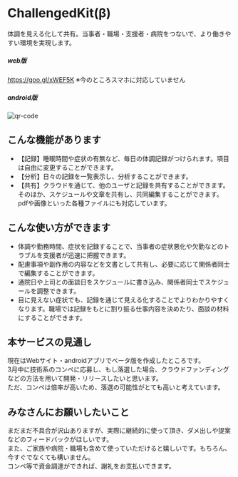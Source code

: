 # ChallengedKit(β)
体調を見える化して共有。当事者・職場・支援者・病院をつないで、より働きやすい環境を実現します。

##### web版

https://goo.gl/xWEF5K ※今のところスマホに対応していません

##### android版
![qr-code](https://user-images.githubusercontent.com/26954245/35813680-8d6625ac-0ad7-11e8-8755-f8c828126f5f.png)

## こんな機能があります
* 【記録】睡眠時間や症状の有無など、毎日の体調記録がつけられます。項目は自由に変更することができます。
* 【分析】日々の記録を一覧表示し、分析することができます。
* 【共有】クラウドを通じて、他のユーザと記録を共有することができます。そのほか、スケジュールや文章を共有し、共同編集することができます。pdfや画像といった各種ファイルにも対応しています。

## こんな使い方ができます
* 体調や勤務時間、症状を記録することで、当事者の症状悪化や欠勤などのトラブルを支援者が迅速に把握できます。
* 配慮事項や副作用の内容などを文書として共有し、必要に応じて関係者同士で編集することができます。
* 通院日や上司との面談日をスケジュールに書き込み、関係者同士でスケジュールを調整できます。
* 目に見えない症状でも、記録を通じて見える化することでよりわかりやすくなります。職場では記録をもとに割り振る仕事内容を決めたり、面談の材料にすることができます。

## 本サービスの見通し
現在はWebサイト・androidアプリでベータ版を作成したところです。  
3月中に技術系のコンペに応募し、もし落選した場合、クラウドファンディングなどの方法を用いて開発・リリースしたいと思います。  
ただ、コンペは倍率が高いため、落選の可能性がとても高いと考えています。  

## みなさんにお願いしたいこと
まだまだ不具合が沢山ありますが、実際に継続的に使って頂き、ダメ出しや提案などのフィードバックがほしいです。  
また、ご家族や病院・職場も含めて使っていただけると嬉しいです。もちろん、今すぐでなくても構いません。  
コンペ等で資金調達ができれば、謝礼をお支払いできます。
